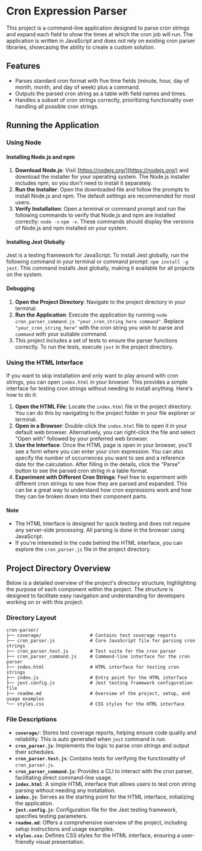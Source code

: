 # Cron Expression Parser

This project is a command-line application designed to parse cron strings and expand each field to show the times at which the cron job will run. The application is written in JavaScript and does not rely on existing cron parser libraries, showcasing the ability to create a custom solution.

## Features

- Parses standard cron format with five time fields (minute, hour, day of month, month, and day of week) plus a command.
- Outputs the parsed cron string as a table with field names and times.
- Handles a subset of cron strings correctly, prioritizing functionality over handling all possible cron strings.



## Running the Application

### Using Node

#### Installing Node.js and npm

1. **Download Node.js**: Visit [https://nodejs.org/](https://nodejs.org/) and download the installer for your operating system. The Node.js installer includes npm, so you don't need to install it separately.
2. **Run the Installer**: Open the downloaded file and follow the prompts to install Node.js and npm. The default settings are recommended for most users.
3. **Verify Installation**: Open a terminal or command prompt and run the following commands to verify that Node.js and npm are installed correctly: `node -v` `npm -v`. These commands should display the versions of Node.js and npm installed on your system.

#### Installing Jest Globally

Jest is a testing framework for JavaScript. To install Jest globally, run the following command in your terminal or command prompt: `npm install -g jest`. This command installs Jest globally, making it available for all projects on the system.

#### Debugging

1. **Open the Project Directory**: Navigate to the project directory in your terminal.
2. **Run the Application**: Execute the application by running `node cron_parser_command.js "your_cron_string_here command"`. Replace `"your_cron_string_here"` with the cron string you wish to parse and `command` with your suitable command.
3. This project includes a set of tests to ensure the parser functions correctly. To run the tests, execute `jest` in the project directory.

### Using the HTML Interface

If you want to skip installation and only want to play around with cron strings, you can open `index.html` in your browser. This provides a simple interface for testing cron strings without needing to install anything. Here's how to do it:

1. **Open the HTML File**: Locate the `index.html` file in the project directory. You can do this by navigating to the project folder in your file explorer or terminal.
2. **Open in a Browser**: Double-click the `index.html` file to open it in your default web browser. Alternatively, you can right-click the file and select "Open with" followed by your preferred web browser.
3. **Use the Interface**: Once the HTML page is open in your browser, you'll see a form where you can enter your cron expression. You can also specify the number of occurrences you want to see and a reference date for the calculation. After filling in the details, click the "Parse" button to see the parsed cron string in a table format.
4. **Experiment with Different Cron Strings**: Feel free to experiment with different cron strings to see how they are parsed and expanded. This can be a great way to understand how cron expressions work and how they can be broken down into their component parts.

#### Note

- The HTML interface is designed for quick testing and does not require any server-side processing. All parsing is done in the browser using JavaScript.
- If you're interested in the code behind the HTML interface, you can explore the `cron_parser.js` file in the project directory.


## Project Directory Overview

Below is a detailed overview of the project's directory structure, highlighting the purpose of each component within the project. The structure is designed to facilitate easy navigation and understanding for developers working on or with this project.

### Directory Layout

```
cron-parser/
├── coverage/                  # Contains test coverage reports
├── cron_parser.js             # Core JavaScript file for parsing cron strings
├── cron_parser.test.js        # Test suite for the cron parser
├── cron_parser_command.js     # Command-line interface for the cron parser
├── index.html                 # HTML interface for testing cron strings
├── index.js                   # Entry point for the HTML interface
├── jest.config.js             # Jest testing framework configuration file
├── readme.md                  # Overview of the project, setup, and usage examples
└── styles.css                 # CSS styles for the HTML interface
```

### File Descriptions

- **`coverage/`**: Stores test coverage reports, helping ensure code quality and reliability. This is auto generated when `jest` command is run.
- **`cron_parser.js`**: Implements the logic to parse cron strings and output their schedules.
- **`cron_parser.test.js`**: Contains tests for verifying the functionality of `cron_parser.js`.
- **`cron_parser_command.js`**: Provides a CLI to interact with the cron parser, facilitating direct command-line usage.
- **`index.html`**: A simple HTML interface that allows users to test cron string parsing without needing any installation.
- **`index.js`**: Serves as the starting point for the HTML interface, initializing the application.
- **`jest.config.js`**: Configuration file for the Jest testing framework, specifies testing parameters.
- **`readme.md`**: Offers a comprehensive overview of the project, including setup instructions and usage examples.
- **`styles.css`**: Defines CSS styles for the HTML interface, ensuring a user-friendly visual presentation.


